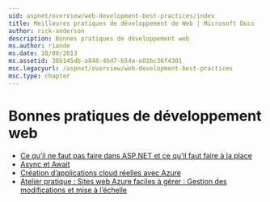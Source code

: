 ```yaml
---
uid: aspnet/overview/web-development-best-practices/index
title: Meilleures pratiques de développement de Web | Microsoft Docs
author: rick-anderson
description: Bonnes pratiques de développement web
ms.author: riande
ms.date: 10/08/2013
ms.assetid: 38b145db-a848-4bd7-b54a-e01bc36f4301
msc.legacyurl: /aspnet/overview/web-development-best-practices
msc.type: chapter
---
```

<a name="web-development-best-practices"></a>Bonnes pratiques de développement web
====================

- [Ce qu’il ne faut pas faire dans ASP.NET et ce qu’il faut faire à la place](what-not-to-do-in-aspnet-and-what-to-do-instead.md)
- [Async et Await](async-and-await.md)
- [Création d’applications cloud réelles avec Azure](../developing-apps-with-windows-azure/building-real-world-cloud-apps-with-windows-azure/index.md)
- [Atelier pratique : Sites web Azure faciles à gérer : Gestion des modifications et mise à l’échelle](../developing-apps-with-windows-azure/maintainable-azure-websites-managing-change-and-scale.md)
